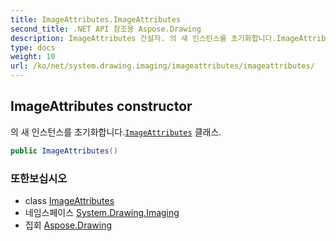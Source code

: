 ```yaml
---
title: ImageAttributes.ImageAttributes
second_title: .NET API 참조용 Aspose.Drawing
description: ImageAttributes 건설자. 의 새 인스턴스를 초기화합니다.ImageAttributes 클래스.
type: docs
weight: 10
url: /ko/net/system.drawing.imaging/imageattributes/imageattributes/
---
```

## ImageAttributes constructor

의 새 인스턴스를 초기화합니다.[`ImageAttributes`](../) 클래스.

```csharp
public ImageAttributes()
```

### 또한보십시오

* class [ImageAttributes](../)
* 네임스페이스 [System.Drawing.Imaging](../../imageattributes/)
* 집회 [Aspose.Drawing](../../../)


